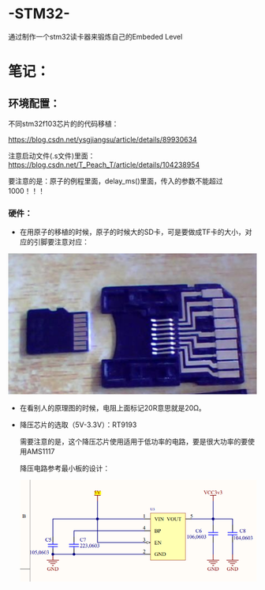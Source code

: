# -STM32-
通过制作一个stm32读卡器来锻炼自己的Embeded Level



# 笔记：

## 环境配置：

不同stm32f103芯片的的代码移植：

https://blog.csdn.net/ysgjiangsu/article/details/89930634

注意启动文件(.s文件)里面：https://blog.csdn.net/T_Peach_T/article/details/104238954

要注意的是：原子的例程里面，delay_ms()里面，传入的参数不能超过1000！！！



### 硬件：

+ 在用原子的移植的时候，原子的时候大的SD卡，可是要做成TF卡的大小，对应的引脚要注意对应：

![](./image/1.png)

+ 在看别人的原理图的时候，电阻上面标记20R意思就是20Ω。

+ 降压芯片的选取（5V-3.3V）：RT9193 

  需要注意的是，这个降压芯片使用适用于低功率的电路，要是很大功率的要使用AMS1117

  降压电路参考最小板的设计：

  <img src="image/image-20201204200118632.png" alt="image-20201204200118632"  />

